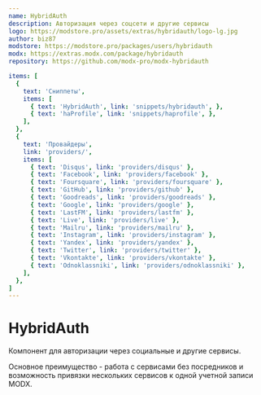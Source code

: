 ```yaml
---
name: HybridAuth
description: Авторизация через соцсети и другие сервисы
logo: https://modstore.pro/assets/extras/hybridauth/logo-lg.jpg
author: biz87
modstore: https://modstore.pro/packages/users/hybridauth
modx: https://extras.modx.com/package/hybridauth
repository: https://github.com/modx-pro/modx-hybridauth

items: [
  {
    text: 'Сниппеты',
    items: [
      { text: 'HybridAuth', link: 'snippets/hybridauth', },
      { text: 'haProfile', link: 'snippets/haprofile', },
    ],
  },
  {
    text: 'Провайдеры',
    link: 'providers/',
    items: [
      { text: 'Disqus', link: 'providers/disqus' },
      { text: 'Facebook', link: 'providers/facebook' },
      { text: 'Foursquare', link: 'providers/foursquare' },
      { text: 'GitHub', link: 'providers/github' },
      { text: 'Goodreads', link: 'providers/goodreads' },
      { text: 'Google', link: 'providers/google' },
      { text: 'LastFM', link: 'providers/lastfm' },
      { text: 'Live', link: 'providers/live' },
      { text: 'Mailru', link: 'providers/mailru' },
      { text: 'Instagram', link: 'providers/instagram' },
      { text: 'Yandex', link: 'providers/yandex' },
      { text: 'Twitter', link: 'providers/twitter' },
      { text: 'Vkontakte', link: 'providers/vkontakte' },
      { text: 'Odnoklassniki', link: 'providers/odnoklassniki' },
    ],
  },
]
---
```

# HybridAuth

Компонент для авторизации через социальные и другие сервисы.

Основное преимущество - работа с сервисами без посредников и возможность привязки нескольких сервисов к одной учетной записи MODX.
